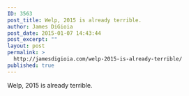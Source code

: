 ```yaml
---
ID: 3563
post_title: Welp, 2015 is already terrible.
author: James DiGioia
post_date: 2015-01-07 14:43:44
post_excerpt: ""
layout: post
permalink: >
  http://jamesdigioia.com/welp-2015-is-already-terrible/
published: true
---
```

Welp, 2015 is already terrible.